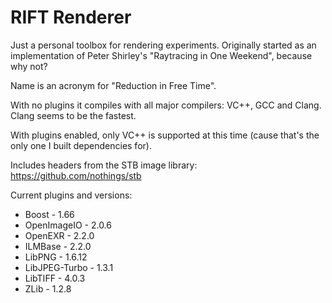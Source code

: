 # RIFT Renderer
Just a personal toolbox for rendering experiments.  Originally started as an implementation of Peter Shirley's "Raytracing in One Weekend", because why not?

Name is an acronym for "Reduction in Free Time".

With no plugins it compiles with all major compilers: VC++, GCC and Clang.  Clang seems to be the fastest.  

With plugins enabled, only VC++ is supported at this time (cause that's the only one I built dependencies for).

Includes headers from the STB image library: https://github.com/nothings/stb

Current plugins and versions:

* Boost - 1.66
* OpenImageIO - 2.0.6
* OpenEXR - 2.2.0
* ILMBase - 2.2.0
* LibPNG - 1.6.12
* LibJPEG-Turbo - 1.3.1
* LibTIFF - 4.0.3
* ZLib - 1.2.8
